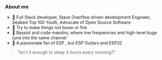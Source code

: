 ### About me

<!--
**minamion/minamion** is a ✨ _special_ ✨ repository because its `README.md` (this file) appears on your GitHub profile.

Here are some ideas to get you started:

- 🔭 I’m currently working on ...
- 🌱 I’m currently learning ...
- 👯 I’m looking to collaborate on ...
- 🤔 I’m looking for help with ...
- 💬 Ask me about ...
- 📫 How to reach me: ...
- 😄 Pronouns: ...
- ⚡ Fun fact: ...
-->
- 🌱 Full Stack developer, Stack Overflow driven development Engineer, Seabed Top 100 Youth, Advocate of Open Source Software
- 🤔 Try to make things not boom or fire
- 🎸 Bassist and code maestro, where low frequencies and high-level bugs tune into the same channel
- 🚀 A passionate fan of ESP , but ESP Guitars and ESP32
> "Isn't it enough to sleep 4 hours every morning?"
